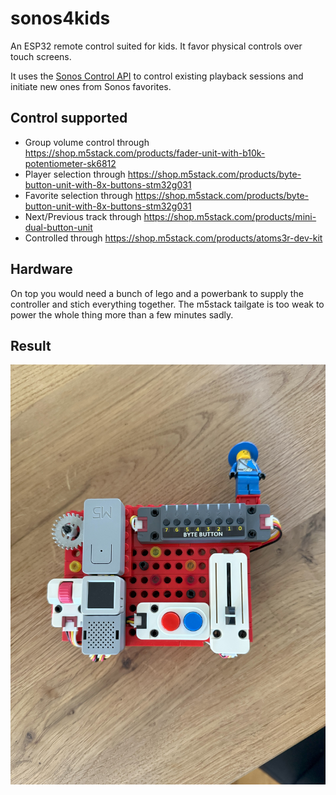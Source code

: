# sonos4kids
An ESP32 remote control suited for kids. It favor physical controls over touch screens.

It uses the [Sonos Control API](https://docs.sonos.com/reference/about-control-api) to control existing playback sessions and initiate new ones from Sonos favorites.

## Control supported
- Group volume control through https://shop.m5stack.com/products/fader-unit-with-b10k-potentiometer-sk6812
- Player selection through https://shop.m5stack.com/products/byte-button-unit-with-8x-buttons-stm32g031
- Favorite selection through https://shop.m5stack.com/products/byte-button-unit-with-8x-buttons-stm32g031
- Next/Previous track through https://shop.m5stack.com/products/mini-dual-button-unit
- Controlled through https://shop.m5stack.com/products/atoms3r-dev-kit

## Hardware
On top you would need a bunch of lego and a powerbank to supply the controller and stich everything together. The m5stack tailgate is too weak to power the whole thing more than a few minutes sadly.

## Result
![Sonos4Kids Device](/photos/sonos4kids.jpg)
